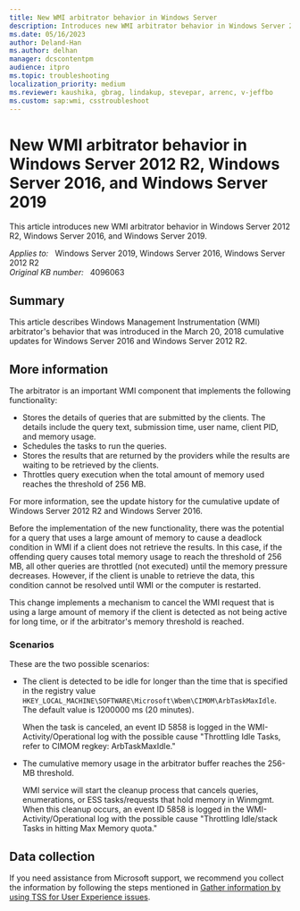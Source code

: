 ```yaml
---
title: New WMI arbitrator behavior in Windows Server
description: Introduces new WMI arbitrator behavior in Windows Server 2016 and 2012 R2 introduced by March 2018 Windows cumulative updates.
ms.date: 05/16/2023
author: Deland-Han
ms.author: delhan
manager: dcscontentpm
audience: itpro
ms.topic: troubleshooting
localization_priority: medium
ms.reviewer: kaushika, gbrag, lindakup, stevepar, arrenc, v-jeffbo
ms.custom: sap:wmi, csstroubleshoot
---
```

# New WMI arbitrator behavior in Windows Server 2012 R2, Windows Server 2016, and Windows Server 2019

This article introduces new WMI arbitrator behavior in Windows Server 2012 R2, Windows Server 2016, and Windows Server 2019.

_Applies to:_ &nbsp; Windows Server 2019, Windows Server 2016, Windows Server 2012 R2  
_Original KB number:_ &nbsp; 4096063

## Summary

This article describes Windows Management Instrumentation (WMI) arbitrator's behavior that was introduced in the March 20, 2018 cumulative updates for Windows Server 2016 and Windows Server 2012 R2.

## More information

The arbitrator is an important WMI component that implements the following functionality:

- Stores the details of queries that are submitted by the clients. The details include the query text, submission time, user name, client PID, and memory usage.
- Schedules the tasks to run the queries.
- Stores the results that are returned by the providers while the results are waiting to be retrieved by the clients.
- Throttles query execution when the total amount of memory used reaches the threshold of 256 MB.

For more information, see the update history for the cumulative update of Windows Server 2012 R2 and Windows Server 2016.

Before the implementation of the new functionality, there was the potential for a query that uses a large amount of memory to cause a deadlock condition in WMI if a client does not retrieve the results. In this case, if the offending query causes total memory usage to reach the threshold of 256 MB, all other queries are throttled (not executed) until the memory pressure decreases. However, if the client is unable to retrieve the data, this condition cannot be resolved until WMI or the computer is restarted.

This change implements a mechanism to cancel the WMI request that is using a large amount of memory if the client is detected as not being active for long time, or if the arbitrator's memory threshold is reached.

### Scenarios

These are the two possible scenarios:

- The client is detected to be idle for longer than the time that is specified in the registry value `HKEY_LOCAL_MACHINE\SOFTWARE\Microsoft\Wbem\CIMOM\ArbTaskMaxIdle`. The default value is 1200000 ms (20 minutes).

    When the task is canceled, an event ID 5858 is logged in the WMI-Activity/Operational log with the possible cause "Throttling Idle Tasks, refer to CIMOM regkey: ArbTaskMaxIdle."
- The cumulative memory usage in the arbitrator buffer reaches the 256-MB threshold.

    WMI service will start the cleanup process that cancels queries, enumerations, or ESS tasks/requests that hold memory in Winmgmt. When this cleanup occurs, an event ID 5858 is logged in the WMI-Activity/Operational log with the possible cause "Throttling Idle/stack Tasks in hitting Max Memory quota."

## Data collection

If you need assistance from Microsoft support, we recommend you collect the information by following the steps mentioned in [Gather information by using TSS for User Experience issues](../../windows-client/windows-troubleshooters/gather-information-using-tss-user-experience.md#wmi).
